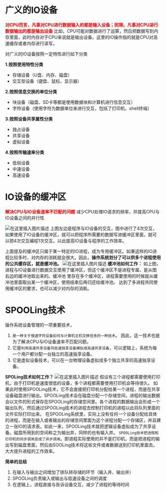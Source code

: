 # 广义的IO设备
<b><font color="red"> 对CPU而言，凡事对CPU进行数据输入的都是输入设备；同理，凡事对CPU进行数据输出的都是输出设备</font></b>
比如，CPU可能对数据进行了运算，然后把数据写到内存里面，此时内存对于CPU来说就是输出设备。这里的IO操作指的就是CPU对高速缓存或者内存进行读写。

对广义的IO设备按照一定特性进行如下分类

**1.按照使用特性分类**
* 存储设备（U盘、内存、磁盘）
* 交互型设备（键盘、鼠标、显示器）

**2.按照信息交换的单位分类**
* 块设备（磁盘、SD卡等都是使用数据块和计算机进行信息交互）
* 字符设备（使用字符为数据单位来进行交互，包括了打印机、shell终端）

**3.按照设备共享属性分类**
* 独占设备
* 共享设备
* 虚拟设备

**4.按照传输速率分类**
* 低俗设备
* 中速设备
* 高速设备

# IO设备的缓冲区
<b><font color= "red"> 解决CPU与IO设备速率不匹配的问题</font></b>
减少CPU处理IO请求的频率，并提高CPU与IO设备之间的并行性

![在这里插入图片描述](https://img-blog.csdnimg.cn/20200904180047435.png?x-oss-process=image/watermark,type_ZmFuZ3poZW5naGVpdGk,shadow_10,text_aHR0cHM6Ly9ibG9nLmNzZG4ubmV0L3dhbmtjbg==,size_16,color_FFFFFF,t_70#pic_center)
上图左边是程序与IO设备的交互，图中进行了4次交互，如果使用了IO设备的缓冲区，就可以把程序所需要的数据写进缓冲区里面，就可以把4次交互编程1次交互。以此提高IO设备与程序的工作效率。

上面提及的缓冲区只属于某一特定的IO进程，成为专用缓冲区。如果这样的IO进程比较多时，对内存的消耗就会很大。因此，**操作系统划分了可以供多个进程使用的公共缓存区，就是缓冲池。**
![在这里插入图片描述](https://img-blog.csdnimg.cn/20200904181005778.png?x-oss-process=image/watermark,type_ZmFuZ3poZW5naGVpdGk,shadow_10,text_aHR0cHM6Ly9ibG9nLmNzZG4ubmV0L3dhbmtjbg==,size_16,color_FFFFFF,t_70#pic_center)
**缓冲池如何工作：**
如上图，进程与IO设备进行数据交互使用了缓冲区，但这个缓冲区不是进程专属，是从图右边的缓冲池取出来的。缓冲池 里存在多个缓冲区，进程需要使用的时候就从缓冲池里面取出某一个缓冲区，使用结束后再归还给缓冲池。 达到了多进程共同使用缓冲区的要求，也可以减少对内存的消耗。 

# SPOOLing技术
操作系统设备管理的一项重要技术，
1. `是一种关于慢速字符设备如何与计算机主机交换信息的一种技术`。 因此，这一技术也是为了解决CPU与IO设备速率不匹配问题。
2. 它是`利用高速共享设备将低速独享设备模拟成高速共享设备`，可以逻辑上，系统为每一个用户都分配一台独立的高速独享设备。
3. 它是虚拟设备技术，可以在一台物理设备虚拟成多个独立共享的高速独享设备。

**SPOLing技术如何工作？**
![在这里插入图片描述](https://img-blog.csdnimg.cn/20200904185510401.png?x-oss-process=image/watermark,type_ZmFuZ3poZW5naGVpdGk,shadow_10,text_aHR0cHM6Ly9ibG9nLmNzZG4ubmV0L3dhbmtjbg==,size_16,color_FFFFFF,t_70#pic_center)
假设有三个进程都需要使用打印机，由于打印机是速度很低的设备，多个进程都需要使用打印机会等待很久。
如果此时使用SPOOLing技术，它不会直接把打印机分配给某一个进程，而是在共享设备磁盘进行输出。SPOOLing技术会在磁盘分配一个存储空间，进程的输出数据会以文件的形式保存在SPOOLing的存储空间里。各个进程的数据输出会形成一个输出队列，然后通过SPOOLing技术的进程去控制打印机的进程以此将队列里面的文件实际打印出来。
在SPOOLing系统里，实际上没有任何一个设备分配给具体的进程，而是在输入或者输出的存储空间里面为这个进程分配一个存储区，并且建立一张IO的请求表。如此一来，SPOOLing技术就把逻辑设备虚拟成为了共享设备。磁盘所用到的空间称之为输出井，同样的也有输入井。
`SPOOLing技术把进程和打印机的同步调用变成了异步调用`。即进程实际使用的并不是打印机，而是把进程的输出写到磁盘里面，然后由SOOLing技术将这些文件或者数据送到打印机里面去。大大提升进程的工作效率。

**简单的总结**
1. 在输入与输出之间增加了排队转存储的环节（输入井、输出井）
2. SPOOLing负责输入或输出与低速设备之间的调度
3. 在逻辑上，进程直接与告诉设备交互，减少了进程的等待时间